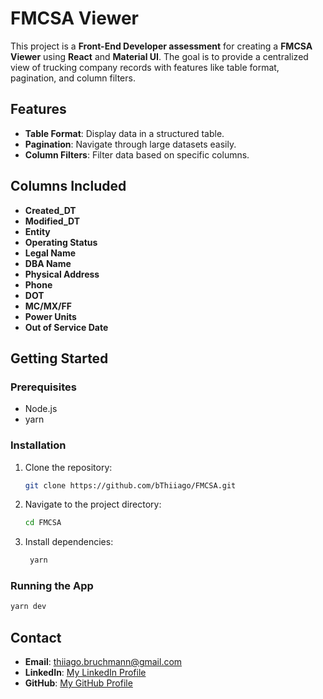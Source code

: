 # FMCSA Viewer

This project is a **Front-End Developer assessment** for creating a **FMCSA Viewer** using **React** and **Material UI**. The goal is to provide a centralized view of trucking company records with features like table format, pagination, and column filters.

## Features

- **Table Format**: Display data in a structured table.
- **Pagination**: Navigate through large datasets easily.
- **Column Filters**: Filter data based on specific columns.

## Columns Included

- **Created_DT**
- **Modified_DT**
- **Entity**
- **Operating Status**
- **Legal Name**
- **DBA Name**
- **Physical Address**
- **Phone**
- **DOT**
- **MC/MX/FF**
- **Power Units**
- **Out of Service Date**

## Getting Started

### Prerequisites

- Node.js
- yarn

### Installation

1. Clone the repository:
   ```bash
   git clone https://github.com/bThiiago/FMCSA.git
   ```
2. Navigate to the project directory:
   ```bash
   cd FMCSA
   ```
3. Install dependencies:
   ```bash
    yarn
   ```

### Running the App

```bash
yarn dev
```

## Contact

- **Email**: [thiiago.bruchmann@gmail.com](mailto:thiiago.bruchmann@gmail.com)
- **LinkedIn**: [My LinkedIn Profile](https://www.linkedin.com/in/thiagobruchmann)
- **GitHub**: [My GitHub Profile](https://github.com/bThiiago)
